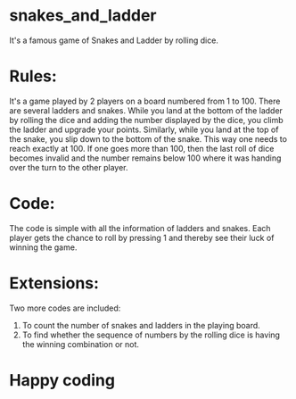 # snakes_and_ladder
It's a famous game of Snakes and Ladder by rolling dice.
# Rules:
It's a game played by 2 players on a board numbered from 1 to 100.
There are several ladders and snakes.
While you land at the bottom of the ladder by rolling the dice and adding the number displayed by the dice, you climb the ladder and upgrade your points.
Similarly, while you land at the top of the snake, you slip down to the bottom of the snake.
This way one needs to reach exactly at 100.
If one goes more than 100, then the last roll of dice becomes invalid and the number remains below 100 where it was handing over the turn to the other player.
# Code:
The code is simple with all the information of ladders and snakes.
Each player gets the chance to roll by pressing 1 and thereby see their luck of winning the game.
# Extensions:
Two more codes are included:
1. To count the number of snakes and ladders in the playing board.
2. To find whether the sequence of numbers by the rolling dice is having the winning combination or not.
# Happy coding
